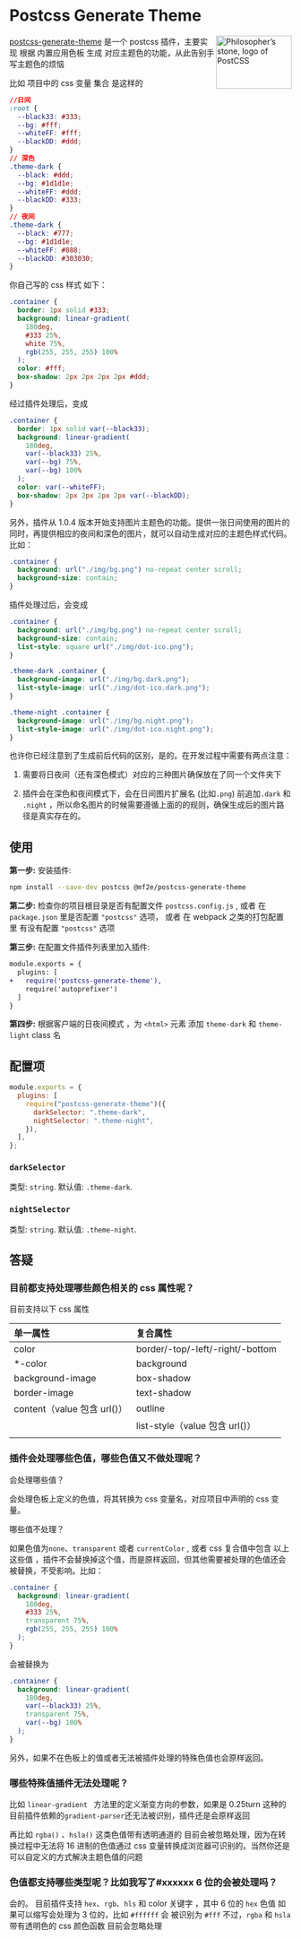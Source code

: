 # Postcss Generate Theme

<img align="right" width="135" height="95"
     title="Philosopher’s stone, logo of PostCSS"
     src="https://postcss.org/logo-leftp.svg">

[postcss-generate-theme] 是一个 postcss 插件，主要实现 根据 内置应用色板 生成 对应主题色的功能，从此告别手写主题色的烦恼

[postcss-generate-theme]: https://github.com/vin1992/postcss-generate-theme

比如 项目中的 css 变量 集合 是这样的

```css
//日间
:root {
  --black33: #333;
  --bg: #fff;
  --whiteFF: #fff;
  --blackDD: #ddd;
}
// 深色
.theme-dark {
  --black: #ddd;
  --bg: #1d1d1e;
  --whiteFF: #ddd;
  --blackDD: #333;
}
// 夜间
.theme-dark {
  --black: #777;
  --bg: #1d1d1e;
  --whiteFF: #888;
  --blackDD: #303030;
}
```

你自己写的 css 样式 如下：

```css
.container {
  border: 1px solid #333;
  background: linear-gradient(
    180deg,
    #333 25%,
    white 75%,
    rgb(255, 255, 255) 100%
  );
  color: #fff;
  box-shadow: 2px 2px 2px 2px #ddd;
}
```

经过插件处理后，变成

```css
.container {
  border: 1px solid var(--black33);
  background: linear-gradient(
    180deg,
    var(--black33) 25%,
    var(--bg) 75%,
    var(--bg) 100%
  );
  color: var(--whiteFF);
  box-shadow: 2px 2px 2px 2px var(--blackDD);
}
```

另外，插件从 1.0.4 版本开始支持图片主题色的功能。提供一张日间使用的图片的同时，再提供相应的夜间和深色的图片，就可以自动生成对应的主题色样式代码。比如：

```css
.container {
  background: url("./img/bg.png") no-repeat center scroll;
  background-size: contain;
}
```

插件处理过后，会变成

```css
.container {
  background: url("./img/bg.png") no-repeat center scroll;
  background-size: contain;
  list-style: square url("./img/dot-ico.png");
}

.theme-dark .container {
  background-image: url("./img/bg.dark.png");
  list-style-image: url("./img/dot-ico.dark.png");
}

.theme-night .container {
  background-image: url("./img/bg.night.png");
  list-style-image: url("./img/dot-ico.night.png");
}
```

也许你已经注意到了生成前后代码的区别，是的。在开发过程中需要有两点注意：

1. 需要将日夜间（还有深色模式）对应的三种图片确保放在了同一个文件夹下

2. 插件会在深色和夜间模式下，会在日间图片扩展名 (比如`.png`) 前追加`.dark` 和 `.night` ，所以命名图片的时候需要遵循上面的的规则，确保生成后的图片路径是真实存在的。

## 使用

**第一步:** 安装插件:

```sh
npm install --save-dev postcss @mf2e/postcss-generate-theme
```

**第二步:** 检查你的项目根目录是否有配置文件 `postcss.config.js`
, 或者 在 `package.json` 里是否配置 `"postcss"` 选项，
或者 在 webpack 之类的打包配置里 有没有配置 `"postcss"` 选项

**第三步:** 在配置文件插件列表里加入插件:

```diff
module.exports = {
  plugins: [
+   require('postcss-generate-theme'),
    require('autoprefixer')
  ]
}
```

**第四步:** 根据客户端的日夜间模式 ，为 `<html>` 元素 添加 `theme-dark` 和 `theme-light` class 名

[official docs]: https://github.com/postcss/postcss#usage

## 配置项

```js
module.exports = {
  plugins: [
    require("postcss-generate-theme")({
      darkSelector: ".theme-dark",
      nightSelector: ".theme-night",
    }),
  ],
};
```

### `darkSelector`

类型: `string`. 默认值: `.theme-dark`.

### `nightSelector`

类型: `string`. 默认值: `.theme-night`.

## 答疑

### 目前都支持处理哪些颜色相关的 css 属性呢？

目前支持以下 css 属性

| 单一属性                    | 复合属性                         |
| :-------------------------- | :------------------------------- |
| color                       | border/-top/-left/-right/-bottom |
| \*-color                    | background                       |
| background-image            | box-shadow                       |
| border-image                | text-shadow                      |
| content（value 包含 url()） | outline                          |
|                             | list-style（value 包含 url()）   |
|                             |

### 插件会处理哪些色值，哪些色值又不做处理呢？

会处理哪些值？

会处理色板上定义的色值，将其转换为 css 变量名，对应项目中声明的 css 变量。

哪些值不处理？

如果色值为`none`、`transparent` 或者 `currentColor` , 或者 css 复合值中包含 以上这些值 ，插件不会替换掉这个值，而是原样返回，但其他需要被处理的色值还会被替换，不受影响。比如：

```css
.container {
  background: linear-gradient(
    180deg,
    #333 25%,
    transparent 75%,
    rgb(255, 255, 255) 100%
  );
}
```

会被替换为

```css
.container {
  background: linear-gradient(
    180deg,
    var(--black33) 25%,
    transparent 75%,
    var(--bg) 100%
  );
}
```

另外，如果不在色板上的值或者无法被插件处理的特殊色值也会原样返回。

### 哪些特殊值插件无法处理呢？

比如 `linear-gradient ` 方法里的定义渐变方向的参数，如果是 0.25turn 这种的目前插件依赖的`gradient-parser`还无法被识别，插件还是会原样返回

再比如 `rgba()` 、`hsla()` 这类色值带有透明通道的 目前会被忽略处理，因为在转换过程中无法将 16 进制的色值通过 css 变量转换成浏览器可识别的。当然你还是可以自定义的方式解决主题色值的问题

### 色值都支持哪些类型呢？比如我写了#xxxxxx 6 位的会被处理吗？

会的。 目前插件支持 `hex`、`rgb`、`hls` 和 color 关键字 ，其中 6 位的 `hex` 色值 如果可以缩写会处理为 3 位的，比如 `#ffffff` 会 被识别为 `#fff`
不过，`rgba` 和 `hsla` 带有透明色的 css 颜色函数 目前会忽略处理
